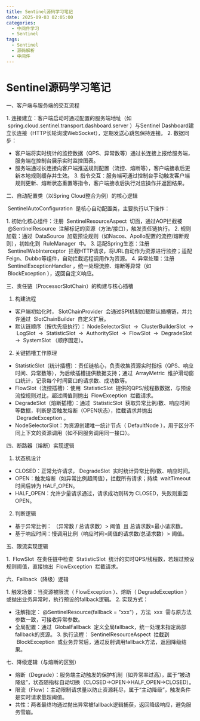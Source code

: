 ```yaml
---
title: Sentinel源码学习笔记
date: 2025-09-03 02:05:00
categories:
  - 中间件学习
  - Sentinel
tags:
  - Sentinel
  - 源码解析
  - 中间件
---
```


# Sentinel源码学习笔记

 
一、客户端与服务端的交互流程
 
1. 连接建立：客户端启动时通过配置的服务端地址（如  spring.cloud.sentinel.transport.dashboard.server ）与Sentinel Dashboard建立长连接（HTTP长轮询或WebSocket），定期发送心跳包保持连接。
2. 数据同步：
- 客户端将实时统计的监控数据（QPS、异常数等）通过长连接上报给服务端，服务端在控制台展示实时监控图表。
- 服务端通过长连接向客户端推送规则配置（流控、熔断等），客户端接收后更新本地规则缓存并生效。
3. 指令交互：服务端可通过控制台手动触发客户端规则更新、熔断状态重置等指令，客户端接收后执行对应操作并返回结果。
 
二、自动配置类（以Spring Cloud整合为例）的核心逻辑
 
 SentinelAutoConfiguration  是核心自动配置类，主要执行以下操作：
 
1. 初始化核心组件：注册  SentinelResourceAspect  切面，通过AOP拦截被  @SentinelResource  注解标记的资源（方法/接口），触发责任链执行。
2. 规则加载：通过  DataSource  加载预设规则（如Nacos、Apollo配置的流控/熔断规则），初始化到  RuleManager  中。
3. 适配Spring生态：注册  SentinelWebInterceptor  拦截HTTP请求，将URL自动作为资源进行监控；适配Feign、Dubbo等组件，自动拦截远程调用作为资源。
4. 异常处理：注册  SentinelExceptionHandler ，统一处理流控、熔断等异常（如  BlockException ），返回自定义响应。
 
三、责任链（ProcessorSlotChain）的构建与核心插槽
 
1. 构建流程
 
- 客户端初始化时， SlotChainProvider  会通过SPI机制加载默认插槽链，并允许通过  SlotChainBuilder  自定义扩展。
- 默认链顺序（按优先级执行）： NodeSelectorSlot  →  ClusterBuilderSlot  →  LogSlot  →  StatisticSlot  →  AuthoritySlot  →  FlowSlot  →  DegradeSlot  →  SystemSlot （顺序固定）。
 
2. 关键插槽工作原理
 
- StatisticSlot（统计插槽）：责任链核心，负责收集资源实时指标（QPS、响应时间、异常数等），为后续插槽提供数据支持；通过  ArrayMetric  维护滑动窗口统计，记录每个时间窗口的请求数、成功数等。
- FlowSlot（流控插槽）：使用  StatisticSlot  提供的QPS/线程数数据，与预设流控规则对比，超过阈值则抛出  FlowException  拦截请求。
- DegradeSlot（熔断插槽）：通过  StatisticSlot  获取异常比例/数、响应时间等数据，判断是否触发熔断（OPEN状态），拦截请求并抛出  DegradeException 。
- NodeSelectorSlot：为资源创建唯一统计节点（ DefaultNode ），用于区分不同上下文的资源调用（如不同服务调用同一接口）。
 
四、断路器（熔断）实现逻辑
 
1. 状态机设计
 
- CLOSED：正常允许请求， DegradeSlot  实时统计异常比例/数、响应时间。
- OPEN：触发熔断（如异常比例超阈值），拦截所有请求；持续  waitTimeout  时间后转为 HALF_OPEN。
- HALF_OPEN：允许少量请求通过，请求成功则转为 CLOSED，失败则重回 OPEN。
 
2. 判断逻辑
 
- 基于异常比例： （异常数 / 总请求数）> 阈值  且 总请求数≥最小请求数。
- 基于响应时间：慢调用比例（响应时间>阈值的请求数/总请求数）> 阈值。
 
五、限流实现逻辑
 
1.  FlowSlot  在责任链中检查  StatisticSlot  统计的实时QPS/线程数，若超过预设规则阈值，直接抛出  FlowException  拦截请求。
 
六、Fallback（降级）逻辑
 
1. 触发场景：当资源被限流（ FlowException ）、熔断（ DegradeException ）或抛出业务异常时，执行预设的fallback逻辑。
2. 实现方式：
- 注解指定： @SentinelResource(fallback = "xxx") ，方法  xxx  需与原方法参数一致，可接收异常参数。
- 全局配置：通过  GlobalFallback  定义全局fallback，统一处理未指定局部fallback的资源。
3. 执行流程： SentinelResourceAspect  拦截到  BlockException  或业务异常后，通过反射调用fallback方法，返回降级结果。
 
七、降级逻辑（与熔断的区别）
 
- 熔断（Degrade）：服务端主动触发的保护机制（如异常率过高），属于“被动降级”，状态随指标自动切换（CLOSED→OPEN→HALF_OPEN→CLOSED）。
- 限流（Flow）：主动限制请求量以防止资源耗尽，属于“主动降级”，触发条件是实时请求量超阈值。
- 共性：两者最终均通过抛出异常被fallback逻辑捕获，返回降级响应，避免服务雪崩。
